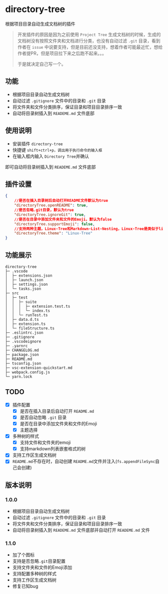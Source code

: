 # directory-tree

根据项目目录自动生成文档树的插件

> 开发插件的原因是因为之前使用 `Project Tree` 生成文档树的时候，生成的文档树没有按照文件夹和文档进行分类，也没有自动过滤 `.git` 目录，看到作者在 `issue` 中说要支持，但是目前还没支持，想着作者可能最近忙，想给作者提PR，但是项目拉下来之后跑不起来。。。
>
> 于是就决定自己写一个。

## 功能

- 根据项目目录自动生成文档树
- 自动过滤 `.gitignore` 文件中的目录和 `.git` 目录
- 将文件夹和文件分类排序，保证目录和项目目录排序一致
- 自动将目录树插入到 `READEME.md` 文件底部

## 使用说明

- 安装插件 `directory-tree`
- 快捷键 `shift+ctrl+p，调出用于执行命令的输入框`
- 在输入框内输入 `Directory Tree`并确认

即可自动将目录树插入到 `READEME.md` 文件底部

## 插件设置

```json
{
    //是否在插入目录树后自动打开README文件默认为true
    "directoryTree.openREADME": true, 
    //是否忽略.git目录，默认为true
    "directoryTree.ignoreGit": true, 
    //是否在目录中添加文件夹和文件的Emoji，默认为false
    "directoryTree.supportEmoji": false,
    //支持两种主题，Linux-Tree和Markdown-List-Nesting，Linux-Tree是类似于linux下tree命令生成的树形结构，Markdown-List-Nesting是markdown的列表嵌套格式，默认是Linux-Tree
    "directoryTree.theme": "Linux-Tree"
}
```

## 功能展示

```
directory-tree
├─ .vscode
│  ├─ extensions.json
│  ├─ launch.json
│  ├─ settings.json
│  └─ tasks.json
├─ src
│  ├─ test
│  │  ├─ suite
│  │  │  ├─ extension.test.ts
│  │  │  └─ index.ts
│  │  └─ runTest.ts
│  ├─ data.d.ts
│  ├─ extension.ts
│  └─ fileStructure.ts
├─ .eslintrc.json
├─ .gitignore
├─ .vscodeignore
├─ .yarnrc
├─ CHANGELOG.md
├─ package.json
├─ README.md
├─ tsconfig.json
├─ vsc-extension-quickstart.md
├─ webpack.config.js
└─ yarn.lock
```

## TODO

- [x] 插件配置
  - [X] 是否在插入目录后自动打开 `README.md`
  - [X] 是否自动忽略 `.git` 目录
  - [x] 是否在目录中添加文件夹和文件的Emoji
  - [x] 主题选择
- [x] 多种树的样式
  - [X] 支持文件和文件夹的emoji
  - [x] 支持markdown列表嵌套格式的树
- [x] 支持工作区生成文档树
- [X] `README.md`不存在时，自动创建 `README.md`文件并注入(`fs.appendFileSync`自己会创建)

## 版本说明

### 1.0.0

- 根据项目目录自动生成文档树
- 自动过滤 `.gitignore` 文件中的目录和 `.git` 目录
- 将文件夹和文件分类排序，保证目录和项目目录排序一致
- 自动将目录树插入到 `READEME.md` 文件底部并自动打开 `READEME.md` 文件

### 1.1.0

- 加了个图标
- 支持是否忽略`.git`目录配置
- 支持文件夹和文件的Emoji添加
- 支持配置多种树的样式
- 支持工作区生成文档树
- 修复已知bug

